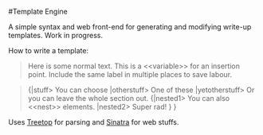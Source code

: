 #Template Engine

A simple syntax and web front-end for generating and modifying write-up templates. Work in progress.

How to write a template:

>Here is some normal text. This is a <\<variable>> for an insertion point. Include the same label in multiple places to save labour.

>{|stuff> You can choose |otherstuff> One of these |yetotherstuff> Or you can leave the whole section out. {|nested1> You can also <\<nest>> elements. |nested2> Super rad! } }

Uses [Treetop](http://treetop.rubyforge.org/) for parsing and [Sinatra](http://www.sinatrarb.com/) for web stuffs.

